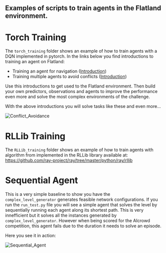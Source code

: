 ## Examples of scripts to train agents in the Flatland environment.


# Torch Training
The `torch_training` folder shows an example of how to train agents with a DQN implemented in pytorch.
In the links below you find introductions to training an agent on Flatland:

- Training an agent for navigation ([Introduction](https://gitlab.aicrowd.com/flatland/baselines/blob/master/torch_training/Getting_Started_Training.md))
- Training multiple agents to avoid conflicts ([Introduction](https://gitlab.aicrowd.com/flatland/baselines/blob/master/torch_training/Multi_Agent_Training_Intro.md)) 

Use this introductions to get used to the Flatland environment. Then build your own predictors, observations and agents to improve the performance even more and solve the most complex environments of the challenge.

With the above introductions you will solve tasks like these and even more...

![Conflict_Avoidance](https://i.imgur.com/AvBHKaD.gif)


# RLLib Training
The `RLLib_training` folder shows an example of how to train agents with  algorithm from implemented in the RLLib library available at: <https://github.com/ray-project/ray/tree/master/python/ray/rllib>

# Sequential Agent
This is a very simple baseline to show you have the `complex_level_generator` generates feasible network configurations.
If you run the `run_test.py` file you will see a simple agent that solves the level by sequentially running each agent along its shortest path.
This is very innefficient but it solves all the instances generated by `complex_level_generator`. However when being scored for the AIcrowd competition, this agent fails due to the duration it needs to solve an episode.

Here you see it in action:

![Sequential_Agent](https://i.imgur.com/DsbG6zK.gif)